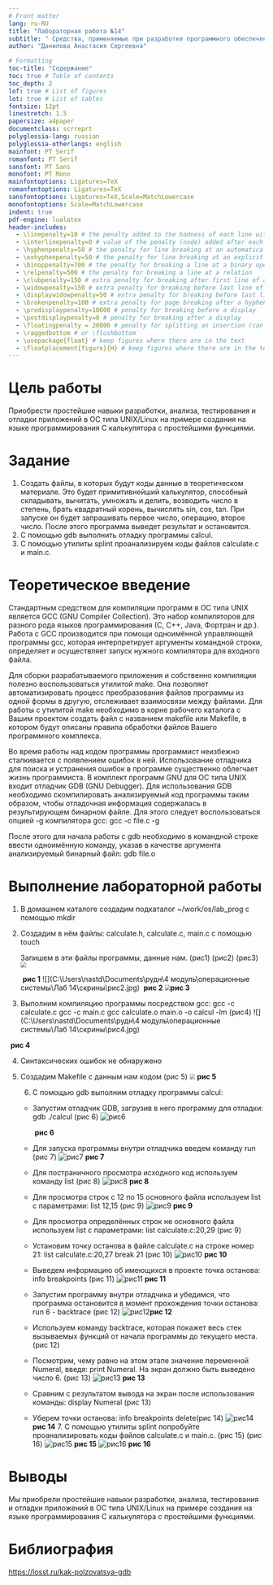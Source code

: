 ```yaml
---
# Front matter
lang: ru-RU
title: "Лабораторная работа №14"
subtitle: " Средства, применяемые при разработке программного обеспечения в ОС типа UNIX/Linux"
author: "Данилова Анастасия Сергеевна"

# Formatting
toc-title: "Содержание"
toc: true # Table of contents
toc_depth: 2
lof: true # List of figures
lot: true # List of tables
fontsize: 12pt
linestretch: 1.5
papersize: a4paper
documentclass: scrreprt
polyglossia-lang: russian
polyglossia-otherlangs: english
mainfont: PT Serif
romanfont: PT Serif
sansfont: PT Sans
monofont: PT Mono
mainfontoptions: Ligatures=TeX
romanfontoptions: Ligatures=TeX
sansfontoptions: Ligatures=TeX,Scale=MatchLowercase
monofontoptions: Scale=MatchLowercase
indent: true
pdf-engine: lualatex
header-includes:
  - \linepenalty=10 # the penalty added to the badness of each line within a paragraph (no associated penalty node) Increasing the value makes tex try to have fewer lines in the paragraph.
  - \interlinepenalty=0 # value of the penalty (node) added after each line of a paragraph.
  - \hyphenpenalty=50 # the penalty for line breaking at an automatically inserted hyphen
  - \exhyphenpenalty=50 # the penalty for line breaking at an explicit hyphen
  - \binoppenalty=700 # the penalty for breaking a line at a binary operator
  - \relpenalty=500 # the penalty for breaking a line at a relation
  - \clubpenalty=150 # extra penalty for breaking after first line of a paragraph
  - \widowpenalty=150 # extra penalty for breaking before last line of a paragraph
  - \displaywidowpenalty=50 # extra penalty for breaking before last line before a display math
  - \brokenpenalty=100 # extra penalty for page breaking after a hyphenated line
  - \predisplaypenalty=10000 # penalty for breaking before a display
  - \postdisplaypenalty=0 # penalty for breaking after a display
  - \floatingpenalty = 20000 # penalty for splitting an insertion (can only be split footnote in standard LaTeX)
  - \raggedbottom # or \flushbottom
  - \usepackage{float} # keep figures where there are in the text
  - \floatplacement{figure}{H} # keep figures where there are in the text
---
```


# Цель работы

Приобрести простейшие навыки разработки, анализа, тестирования и отладки приложений в ОС типа UNIX/Linux на примере создания на языке программирования С калькулятора с простейшими функциями.

# Задание

1. Создать файлы, в которых будут коды данные в теоретическом материале. Это будет примитивнейший калькулятор, способный складывать, вычитать, умножать и делить, возводить число в степень, брать квадратный корень, вычислять sin, cos, tan. При запуске он будет запрашивать первое число, операцию, второе число. После этого программа выведет результат и остановится.
2. С помощью gdb выполнить отладку программы calcul.
3. С помощью утилиты splint проанализируем коды файлов calculate.c и main.c.

# Теоретическое введение

Стандартным средством для компиляции программ в ОС типа UNIX является GCC (GNU Compiler Collection). Это набор компиляторов для разного рода языков программирования (С, C++, Java, Фортран и др.). Работа с GCC производится при помощи одноимённой управляющей программы gcc, которая интерпретирует аргументы командной строки, определяет и осуществляет запуск нужного компилятора для входного файла.

Для сборки разрабатываемого приложения и собственно компиляции полезно воспользоваться утилитой make. Она позволяет автоматизировать процесс преобразования файлов программы из одной формы в другую, отслеживает взаимосвязи между файлами. Для работы с утилитой make необходимо в корне рабочего каталога с Вашим проектом создать файл с названием makefile или Makefile, в котором будут описаны правила обработки файлов Вашего программного комплекса.

Во время работы над кодом программы программист неизбежно сталкивается с появлением ошибок в ней. Использование отладчика для поиска и устранения ошибок в программе существенно облегчает жизнь программиста. В комплект программ GNU для ОС типа UNIX входит отладчик GDB (GNU Debugger). Для использования GDB необходимо скомпилировать анализируемый код программы таким образом, чтобы отладочная информация содержалась в результирующем бинарном файле. Для этого следует воспользоваться опцией -g компилятора gcc: gcc -c file.c -g 

 После этого для начала работы с gdb необходимо в командной строке ввести одноимённую команду, указав в качестве аргумента анализируемый бинарный файл: gdb file.o



# Выполнение лабораторной работы

1. В домашнем каталоге создадим подкаталог ~/work/os/lab_prog с помощью mkdir
   
2. Создадим в нём файлы: calculate.h, calculate.c, main.c с помощью touch

   Запишем в эти файлы программы, данные нам. (рис1) (рис2) (рис3)
   <img src="C:\Users\nastd\Documents\рудн\4 модуль\операционные системы\Лаб 14\скрины\рис1.jpg" style="zoom:67%;" />

   ​                                               **рис 1**
   ![](C:\Users\nastd\Documents\рудн\4 модуль\операционные системы\Лаб 14\скрины\рис2.jpg)
   ​                                                                            **рис 2**
   <img src="C:\Users\nastd\Documents\рудн\4 модуль\операционные системы\Лаб 14\скрины\рис3.jpg" style="zoom:67%;" />
   ​                                                    **рис 3**

   
   
3. Выполним компиляцию программы посредством gcc: gcc -c calculate.c gcc -c main.c gcc calculate.o main.o -o calcul -lm (рис4)
   ![](C:\Users\nastd\Documents\рудн\4 модуль\операционные системы\Лаб 14\скрины\рис4.jpg)

​                                                                                         **рис 4**

4. Синтаксических ошибок не обнаружено

5. Создадим Makefile с данным нам кодом (рис 5)
   <img src="C:\Users\nastd\Documents\рудн\4 модуль\операционные системы\Лаб 14\скрины\рис5.jpg" style="zoom:67%;" />
                                                         **рис 5**

   6. С помощью gdb выполним отладку программы calcul: 

   - Запустим отладчик GDB, загрузив в него программу для отладки: gdb ./calcul (рис 6)
     ![рис6](https://i.imgur.com/n6CGlSB.jpg)    

     ​                                                                                   **рис 6**

   - Для запуска программы внутри отладчика введем команду run (рис 7)
     ![рис7](https://i.imgur.com/DJThSj1.jpg)
                                                                                        **рис 7**
     
   - Для постраничного просмотра исходного код используем команду list (рис 8)
     ![рис8](https://i.imgur.com/bUMjxoz.jpg) 
                                                                                  **рис 8**

   - Для просмотра строк с 12 по 15 основного файла используем list с параметрами: list 12,15 (рис 9)
     ![рис9](https://i.imgur.com/O2VJo8F.jpg) 
                                                                                    **рис 9**

   - Для просмотра определённых строк не основного файла используем list с параметрами: list calculate.c:20,29 (рис 9)


   - Установим точку останова в файле calculate.c на строке номер 21: list calculate.c:20,27 break 21 (рис 10)
     ![рис10](https://i.imgur.com/fbIDXun.jpg)
                                                                                  **рис 10**

   - Выведем информацию об имеющихся в проекте точка останова: info breakpoints (рис 11)
     ![рис11](https://i.imgur.com/K70v28F.jpg)
                                                                                 **рис 11**

   - Запустим программу внутри отладчика и убедимся, что программа остановится в момент прохождения точки останова: run 6 - backtrace (рис 12)
   ![рис12](https://i.imgur.com/JHJSTTq.jpg)**рис 12**

   - Используем команду backtrace, которая покажет весь стек вызываемых функций от начала программы до текущего места. (рис 12) 

   - Посмотрим, чему равно на этом этапе значение переменной Numeral, введя: print Numeral. На экран должно быть выведено число 6. (рис 13)
     ![рис13](https://i.imgur.com/eS4ioXU.jpg)
                                                  **рис 13**

   - Сравним с результатом вывода на экран после использования команды: display Numeral (рис 13)

   - Уберем точки останова: info breakpoints delete(рис 14)
     ![рис14](https://i.imgur.com/COO0zpr.jpg) 
                                                                                   **рис 14**
     7. С помощью утилиты splint попробуйте проанализировать коды файлов calculate.c и main.c. (рис 15) (рис 16)
        ![рис15](https://i.imgur.com/m2q8k0s.jpg)
                                                                                  **рис 15**
        ![рис16](https://i.imgur.com/GRmXalv.jpg)
                                                                               **рис 16**








# Выводы

Мы приобрели простейшие навыки разработки, анализа, тестирования и отладки приложений в ОС типа UNIX/Linux на примере создания на языке программирования С калькулятора с простейшими функциями.

# Библиография

https://losst.ru/kak-polzovatsya-gdb